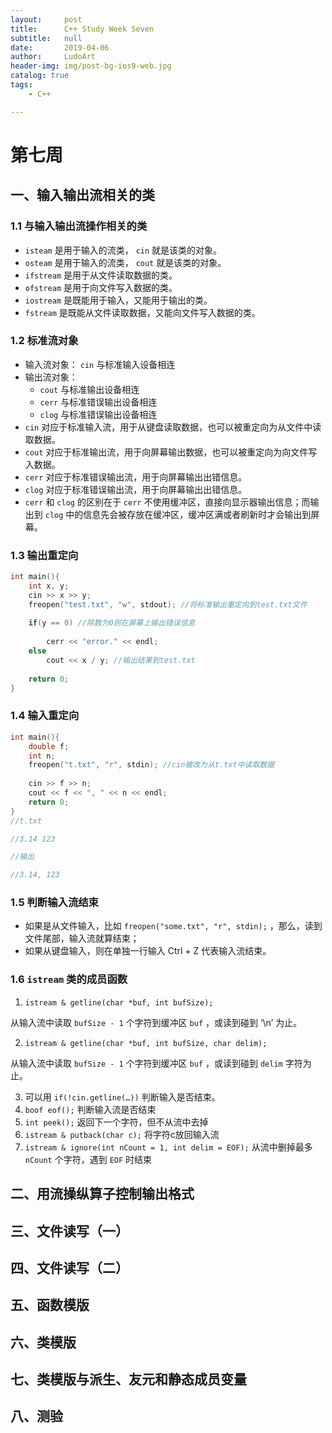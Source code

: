 ```yaml
---
layout:     post
title:      C++ Study Week Seven
subtitle:   null
date:       2019-04-06
author:     LudoArt
header-img: img/post-bg-ios9-web.jpg
catalog: true
tags:
    - C++

---
```


<head>
	<script src="https://cdn.mathjax.org/mathjax/latest/MathJax.js?config=TeX-AMS-MML_HTMLorMML" type="text/javascript"></script>
    <script type="text/x-mathjax-config">
        MathJax.Hub.Config({
            tex2jax: {
            skipTags: ['script', 'noscript', 'style', 'textarea', 'pre'],
            inlineMath: [['$','$']]
            }
        });
    </script>
	<script src="https://cdn.rawgit.com/google/code-prettify/master/loader/run_prettify.js">
	</script>
</head>

# 第七周

## 一、输入输出流相关的类

### 1.1 与输入输出流操作相关的类

-  `isteam` 是用于输入的流类， `cin` 就是该类的对象。
-  `osteam` 是用于输入的流类， `cout` 就是该类的对象。
-  `ifstream` 是用于从文件读取数据的类。
-  `ofstream` 是用于向文件写入数据的类。
-  `iostream` 是既能用于输入，又能用于输出的类。
-  `fstream` 是既能从文件读取数据，又能向文件写入数据的类。

### 1.2 标准流对象

- 输入流对象： `cin` 与标准输入设备相连
- 输出流对象： 
  - `cout` 与标准输出设备相连
  -  `cerr` 与标准错误输出设备相连
  -  `clog` 与标准错误输出设备相连
-  `cin` 对应于标准输入流，用于从键盘读取数据，也可以被重定向为从文件中读取数据。
-  `cout` 对应于标准输出流，用于向屏幕输出数据，也可以被重定向为向文件写入数据。 
-  `cerr` 对应于标准错误输出流，用于向屏幕输出出错信息。 
-  `clog` 对应于标准错误输出流，用于向屏幕输出出错信息。 
-  `cerr` 和 `clog` 的区别在于 `cerr` 不使用缓冲区，直接向显示器输出信息；而输出到 `clog` 中的信息先会被存放在缓冲区，缓冲区满或者刷新时才会输出到屏幕。

### 1.3 输出重定向

```c++
int main(){
    int x, y;
    cin >> x >> y;
    freopen("test.txt", "w", stdout); //将标准输出重定向到test.txt文件
    
    if(y == 0) //除数为0则在屏幕上输出错误信息
        
        cerr << "error." << endl;
    else
        cout << x / y; //输出结果到test.txt
    
    return 0;
}
```

### 1.4 输入重定向

```c++
int main(){
    double f;
    int n;
    freopen("t.txt", "r", stdin); //cin被改为从t.txt中读取数据
    
    cin >> f >> n;
    cout << f << ", " << n << endl;
    return 0;
}
//t.txt

//3.14 123

//输出

//3.14, 123
```

### 1.5 判断输入流结束

- 如果是从文件输入，比如 `freopen("some.txt", "r", stdin);` ，那么，读到文件尾部，输入流就算结束；
- 如果从键盘输入，则在单独一行输入 Ctrl + Z  代表输入流结束。

### 1.6  `istream` 类的成员函数

1.  `istream & getline(char *buf, int bufSize);` 

从输入流中读取 `bufSize - 1` 个字符到缓冲区 `buf` ，或读到碰到 ‘\n’ 为止。

2.  `istream & getline(char *buf, int bufSize, char delim);`

从输入流中读取 `bufSize - 1` 个字符到缓冲区 `buf` ，或读到碰到 `delim` 字符为止。

3. 可以用 `if(!cin.getline(…))` 判断输入是否结束。
4.  `boof eof();` 判断输入流是否结束
5.  `int peek();` 返回下一个字符，但不从流中去掉
6.  `istream & putback(char c);` 将字符c放回输入流
7.  `istream & ignore(int nCount = 1, int delim = EOF);` 从流中删掉最多 `nCount` 个字符，遇到 `EOF` 时结束

## 二、用流操纵算子控制输出格式



## 三、文件读写（一）



## 四、文件读写（二）



## 五、函数模版



## 六、类模版



## 七、类模版与派生、友元和静态成员变量



## 八、测验

